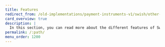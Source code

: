 ```yaml
---
title: Features
redirect_from: /old-implementations/payment-instruments-v1/swish/other-features
card_overview: true
description: |
  In this section, you can read more about the different features of Swish.
permalink: /:path/
menu_order: 1200
---
```

